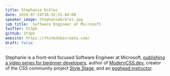 ```yaml
---
title: Stephanie Eckles
date: 2019-07-24T18:52:51-04:00
speaker_image: StephanieEckles.jpg
job_title:  Software Engineer at Microsoft
twitter: 5t3ph
github: 5t3ph
website: https://thinkdobecreate.com/
draft: false
---
```


Stephanie is a front-end focused Software Engineer at Microsoft, [publishing a video series for beginner developers](https://learnfromsteph.dev/), author of [ModernCSS.dev](https://moderncss.dev/), creator of the CSS community project [Style Stage](https://stylestage.dev/), and an [egghead instructor](https://egghead.io/instructors/stephanie-eckles?af=2s65ms).
